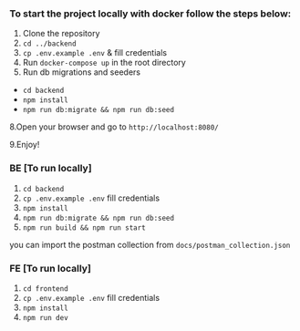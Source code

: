 ### To start the project locally with docker follow the steps below:

1. Clone the repository
2. `cd ../backend`
3. `cp .env.example .env` & fill credentials
4. Run `docker-compose up` in the root directory
5. Run db migrations and seeders

- `cd backend`
- `npm install`
- `npm run db:migrate && npm run db:seed`

8.Open your browser and go to `http://localhost:8080/`

9.Enjoy!

### BE [To run locally]

1. `cd backend`
2. `cp .env.example .env` fill credentials
3. `npm install`
4. `npm run db:migrate && npm run db:seed`
5. `npm run build && npm run start`

you can import the postman collection from `docs/postman_collection.json`

### FE [To run locally]

1. `cd frontend`
2. `cp .env.example .env` fill credentials
3. `npm install`
4. `npm run dev`
